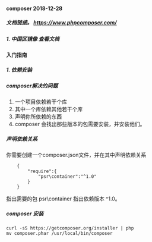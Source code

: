 #### composer 2018-12-28

##### 文档链接。 https://www.phpcomposer.com/
##### 1. 中国区镜像 查看文档

#### 入门指南

##### 1. 依赖安装

##### composer解决的问题
1. 一个项目依赖若干个库
2. 其中一个库依赖其他若干个库
3. 声明你所依赖的东西
4. composer 会找出那些版本的包需要安装，并安装他们。

##### 声明依赖关系
你需要创建一个composer.json文件，并在其中声明依赖关系
```
	{
		"require":{
			"psr\container":"^1.0"
		}
	}
```
指出需要的包 psr\container 指出依赖版本 ^1.0。

##### composer 安装
```
curl -sS https://getcomposer.org/installer | php
mv composer.phar /usr/local/bin/composer

```

